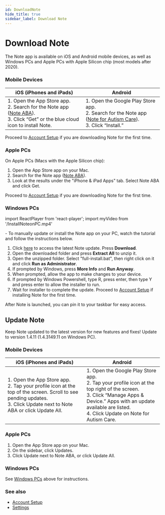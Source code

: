```yaml
---
id: DownloadNote
hide_title: true
sidebar_label: Download Note
---
```


# Download Note

The Note app is available on iOS and Android mobile devices, as well as Windows PCs and Apple PCs with Apple Silicon chip (most models after 2020).

### Mobile Devices

| **iOS**  (iPhones and iPads)  | **Android**          |
| ------------- |-------------|
| 1. Open the App Store app. <br />2. Search for the Note app ([Note ABA](https://apps.apple.com/us/app/note-aba/id1495134215)).<br />3. Click “Get” or the blue cloud icon to install Note.<br />|1. Open the Google Play Store app. <br /> 2. Search for the Note app ([Note for Autism Care](https://play.google.com/store/apps/details?id=cloud.chorus.noteautismcare&hl=en_US&gl=US)). <br /> 3. Click “Install.”<br />|     

Proceed to [Account Setup](GettingStarted/AccountSetUp.md) if you are downloading Note for the first time.                                                                        

### Apple PCs

On Apple PCs (Macs with the Apple Silicon chip):

1. Open the App Store app on your Mac.
2. Search for the Note app ([Note ABA](https://apps.apple.com/us/app/note-aba/id1495134215)).
3. Look at the results under the "iPhone & iPad Apps" tab. Select Note ABA and click Get.

Proceed to [Account Setup](GettingStarted/AccountSetUp.md) if you are downloading Note for the first time. 

### Windows PCs

import ReactPlayer from 'react-player';
import myVideo from '/InstallNoteonPC.mp4'

<ReactPlayer playing='false' muted='true' controls url={myVideo} />
-
To manually update or install the Note app on your PC, watch the tutorial and follow the instructions below.


1. Click [here](https://chorusdevs2.sharepoint.com/:f:/s/NOTEDesktop/Euayhwtzf9lJqh4Kni2KnHYBvmwgTCEQQTvRtMjLFRjqdg?e=XCTNPo) to access the latest Note update. Press **Download**.
2. Open the downloaded folder and press **Extract All** to unzip it.
3. Open the unzipped folder. Select "full-install.bat", then right click on it and click **Run as Administrator**.
4. If prompted by Windows, press **More Info** and **Run Anyway**.
5. When prompted, allow the app to make changes to your device.
6. If prompted by Windows Powershell, type R, press enter, then type Y and press enter to allow the installer to run.
7. Wait for installer to complete the update. Proceed to [Account Setup](GettingStarted/AccountSetUp.md) if installing Note for the first time. 

After Note is launched, you can pin it to your taskbar for easy access.

## Update Note

Keep Note updated to the latest version for new features and fixes! Update to version 1.4.11 (1.4.3149.11 on Windows PC).

### Mobile Devices

| **iOS**  (iPhones and iPads)  | **Android**          |
| ------------- |-------------|
| 1. Open the App Store app. <br /> 2. Tap your profile icon at the top of the screen. Scroll to see pending updates. <br /> 3. Click Update next to Note ABA or click Update All. <br />|1. Open the Google Play Store app. <br />2. Tap your profile icon at the top right of the screen. <br />3. Click “Manage Apps & Device.” Apps with an update available are listed. <br /> 4. Click Update on Note for Autism Care.<br />|                                                                       

### Apple PCs

1. Open the App Store app on your Mac.
2. On the sidebar, click Updates.
3. Click Update next to Note ABA, or click Update All.

### Windows PCs

See [Windows PCs](#windows-pcs) above for instructions.


### See also
- [Account Setup](GettingStarted/AccountSetUp.md)
- [Settings](Settings/Sync.md)